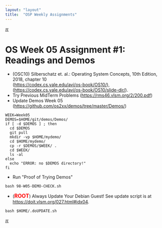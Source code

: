 ```yaml
---
layout: "layout"
title:  "OSP Weekly Assignments"
---
```


[&#x213C;](#idxXXX)<br id="idx000">
# OS Week 05 Assignment #1: Readings and Demos

* (OSC10) Silberschatz et. al.: Operating System Concepts, 10th Edition, 2018, chapter 10<br>
  (<https://codex.cs.yale.edu/avi/os-book/OS10/>),<br>
  (<https://codex.cs.yale.edu/avi/os-book/OS10/slide-dir/>).
* Try Previous MidTerm Problems (<https://rms46.vlsm.org/2/200.pdf>)
* Update Demos Week 05 <br>(<https://github.com/os2xx/demos/tree/master/Demos/>)

```
WEEK=Week05
DEMOS=$HOME/git/demos/Demos/
if [ -d $DEMOS ] ; then
  cd $DEMOS
  git pull
  mkdir -vp $HOME/mydemo/
  cd $HOME/mydemo/
  cp -r $DEMOS/$WEEK/ .
  cd $WEEK/
  ls -al
else
  echo "ERROR: no $DEMOS directory!"
fi

```

* Run "Proof of Trying Demos"

```
bash 98-W05-DEMO-CHECK.sh

```

* (<span style="color:red; font-weight:bold; font-size:larger;">ROOT</span>)
  Always Update Your Debian Guest! See update script is at <br>
  <https://doit.vlsm.org/027.html#idx04>.

```
bash $HOME/.doUPDATE.sh

```

[&#x213C;](#)<br id="idxXXX"><br>

